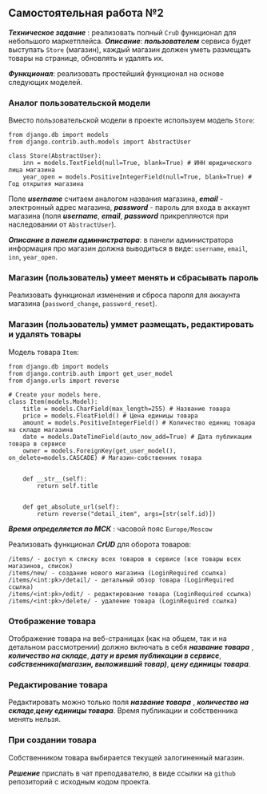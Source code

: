 ## Самостоятельная работа №2

***Техническое задание*** : реализовать полный ```CruD``` функционал для небольшого маркетплейса.
***Описание***: ***пользователем*** сервиса будет выступать ```Store``` (магазин), каждый магазин должен уметь размещать товары на странице, обновлять и удалять их.

***Функционал***: реализовать простейший функционал на основе следующих моделей.
### Аналог пользовательской модели
Вместо пользовательской модели в проекте используем модель ```Store```:
```
from django.db import models
from django.contrib.auth.models import AbstractUser

class Store(AbstractUser):
    inn = models.TextField(null=True, blank=True) # ИНН юридического лица магазина
    year_open = models.PositiveIntegerField(null=True, blank=True) # Год открытия магазина
```

Поле ***username*** считаем аналогом названия магазина, ***email*** - электронный адрес магазина, ***password*** - пароль для входа в аккаунт магазина (поля ***username***, ***email***, ***password*** прикрепляются при наследовании от ```AbstractUser```).

***Описание в панели администратора***: в панели администратора информация про магазин должна выводиться в виде: ```username```, ```email```, ```inn```, ```year_open```.

### Магазин (пользователь) умеет менять и сбрасывать пароль
Реализовать функционал изменения и сброса пароля для аккаунта магазина (```password_change```, ```password_reset```).

### Магазин (пользователь) уммет размещать, редактировать и удалять товары
Модель товара ```Item```:
```
from django.db import models
from django.contrib.auth import get_user_model
from django.urls import reverse

# Create your models here.
class Item(models.Model):
    title = models.CharField(max_length=255) # Название товара
    price = models.FloatField() # Цена единицы товара
    amount = models.PositiveIntegerField() # Количество единиц товара на складе магазина
    date = models.DateTimeField(auto_now_add=True) # Дата публикации товара в сервисе
    owner = models.ForeignKey(get_user_model(), on_delete=models.CASCADE) # Магазин-собственник товара


    def __str__(self):
        return self.title 


    def get_absolute_url(self):
        return reverse("detail_item", args=[str(self.id)])
```
***Время определяется по МСК*** : часовой пояс ```Europe/Moscow```

Реализовать функционал ***CrUD*** для оборота товаров:
```
/items/ - доступ к списку всех товаров в сервисе (все товары всех магазинов, список)
/items/new/ - создание нового магазина (LoginRequired ссылка)
/items/<int:pk>/detail/ - детальный обзор товара (LoginRequired ссылка)
/items/<int:pk>/edit/ - редактирование товара (LoginRequired ссылка)
/items/<int:pk>/delete/ - удаление товара (LoginRequired ссылка)
```

### Отображение товара
Отображение товара на веб-страницах (как на общем, так и на детальном рассмотрении) должно включать в себя ***название товара*** , ***количество на складе***, ***дату и время публикации в сервисе***, ***собственника(магазин, выложивший товар)***, ***цену единицы товара***.
### Редактирование товара
Редактировать можно только поля ***название товара*** , ***количество на складе***,***цену единицы товара***. Время публикации и собственника менять нельзя.
### При создании товара
Собственником товара выбирается текущей залогиненный магазин.


***Решение*** прислать в чат преподавателю, в виде ссылки на ```github``` репозиторий c исходным кодом проекта.